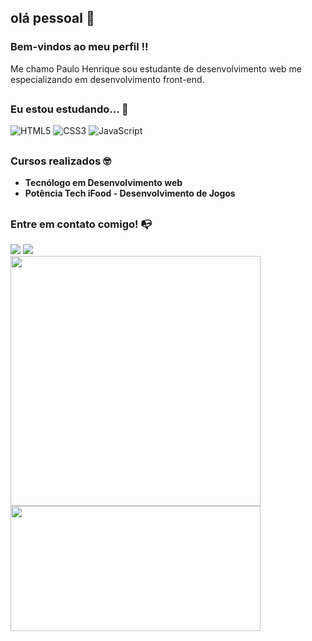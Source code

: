 ## olá pessoal 👋
### Bem-vindos ao meu perfil !!

 Me chamo Paulo Henrique sou estudante de desenvolvimento web me especializando em desenvolvimento front-end.

##
### Eu estou estudando... 🧩
![HTML5](https://img.shields.io/badge/html5-%23E34F26.svg?style=for-the-badge&logo=html5&logoColor=white)
![CSS3](https://img.shields.io/badge/css3-%231572B6.svg?style=for-the-badge&logo=css3&logoColor=white)
![JavaScript](https://img.shields.io/badge/javascript-%23323330.svg?style=for-the-badge&logo=javascript&logoColor=%23F7DF1E)

##
### Cursos realizados 🤓

- **Tecnólogo em Desenvolvimento web**
- **Potência Tech iFood - Desenvolvimento de Jogos**
##

### Entre em contato comigo! 📭
<div>
<a href="https://instagram.com/paulohpl11" target="_blank"><img src="https://img.shields.io/badge/-Instagram-%23E4405F?style=for-the-badge&logo=instagram&logoColor=white" target="_blank"></a>
<a href="https://www.linkedin.com/in/paulo-henrique-front-end-developer/" target="_blank"><img src="https://img.shields.io/badge/-LinkedIn-%230077B5?style=for-the-badge&logo=linkedin&logoColor=white" target="_blank"></a>   
</div>

<a href="https://github.com/paulohpl/github-readme-stats">
  <img width="400em" align="center" src="https://github-readme-stats.vercel.app/api?username=paulohpl&theme=chartreuse-dark" />
</a>
<a href="https://github.com/paulohpl/convoychat">
  <img width="400em" height=200 align="center" src="https://github-readme-stats.vercel.app/api/top-langs?username=paulohpl&layout=compact&langs_count=8&card_width=320&theme=chartreuse-dark" />
</a>




<!--
**paulohpl/paulohpl** is a ✨ _special_ ✨ repository because its `README.md` (this file) appears on your GitHub profile.

Here are some ideas to get you started:

- 🔭 I’m currently working on ...
- 🌱 I’m currently learning ...
- 👯 I’m looking to collaborate on ...
- 🤔 I’m looking for help with ...
- 💬 Ask me about ...
- 📫 How to reach me: ...
- 😄 Pronouns: ...
- ⚡ Fun fact: ...
-->

